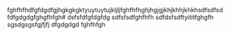 fghfhfhdfgfdgdfgjhgkgkgktyuytuytujkljljfghfhfhghjhgjgjkhjkhhjkhkhsdfsdfsdfdfgdgdgfghgfhfgh#
dsfsfdfgfdgfdg
sdfsfsdfghfhfh
sdfdsfsdftyititfghgfh
sgsdgsgsfgjfjfj
dfgdgdgd
fghfhfgh
